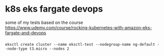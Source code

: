 # k8s eks fargate devops
some of my tests based on the course https://www.udemy.com/course/rocking-kubernetes-with-amazon-eks-fargate-and-devops

### 
```
eksctl create cluster --name eksctl-test --nodegroup-name ng-default --node-type t3.micro --nodes 2
```

